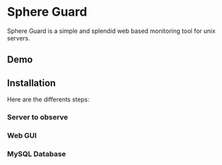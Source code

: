 # Sphere Guard

Sphere Guard is a simple and splendid web based monitoring tool for unix servers.


## Demo


## Installation
Here are the differents steps:

### Server to observe

### Web GUI

### MySQL Database

